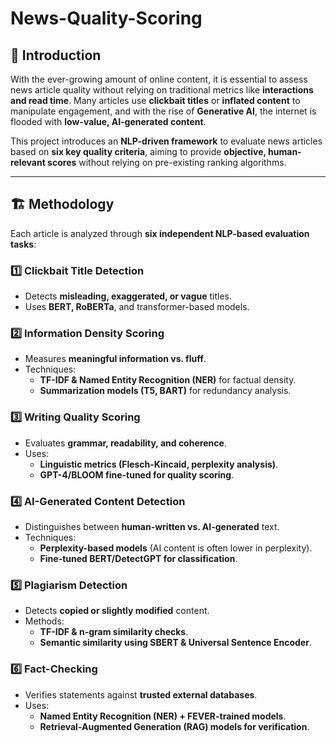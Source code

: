 # News-Quality-Scoring

## 📌 Introduction  

With the ever-growing amount of online content, it is essential to assess news article quality without relying on traditional metrics like **interactions and read time**. Many articles use **clickbait titles** or **inflated content** to manipulate engagement, and with the rise of **Generative AI**, the internet is flooded with **low-value, AI-generated content**.  

This project introduces an **NLP-driven framework** to evaluate news articles based on **six key quality criteria**, aiming to provide **objective, human-relevant scores** without relying on pre-existing ranking algorithms.  

---

## 🏗 Methodology  

Each article is analyzed through **six independent NLP-based evaluation tasks**:  

### 1️⃣ **Clickbait Title Detection**  
- Detects **misleading, exaggerated, or vague** titles.  
- Uses **BERT, RoBERTa**, and transformer-based models.  

### 2️⃣ **Information Density Scoring**  
- Measures **meaningful information vs. fluff**.  
- Techniques:  
  - **TF-IDF & Named Entity Recognition (NER)** for factual density.  
  - **Summarization models (T5, BART)** for redundancy analysis.  

### 3️⃣ **Writing Quality Scoring**  
- Evaluates **grammar, readability, and coherence**.  
- Uses:  
  - **Linguistic metrics (Flesch-Kincaid, perplexity analysis)**.  
  - **GPT-4/BLOOM fine-tuned for quality scoring**.  

### 4️⃣ **AI-Generated Content Detection**  
- Distinguishes between **human-written vs. AI-generated** text.  
- Techniques:  
  - **Perplexity-based models** (AI content is often lower in perplexity).  
  - **Fine-tuned BERT/DetectGPT for classification**.  

### 5️⃣ **Plagiarism Detection**  
- Detects **copied or slightly modified** content.  
- Methods:  
  - **TF-IDF & n-gram similarity checks**.  
  - **Semantic similarity using SBERT & Universal Sentence Encoder**.  

### 6️⃣ **Fact-Checking**  
- Verifies statements against **trusted external databases**.  
- Uses:  
  - **Named Entity Recognition (NER) + FEVER-trained models**.  
  - **Retrieval-Augmented Generation (RAG) models for verification**.  
